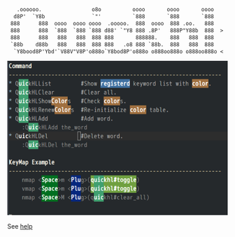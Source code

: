 						      
       .oooooo.                o8o          oooo       oooo       oooo  
      d8P'  `Y8b               `"'          `888       `888       `888  
     888      888  oooo  oooo oooo  .ooooo.  888  oooo  888 .oo.   888  
     888      888  `888  `888 `888 d88' `"Y8 888 .8P'   888P"Y88b  888  >
     888      888   888   888  888 888       888888.    888   888  888  
     `88b    d88b   888   888  888 888   .o8 888 `88b.  888   888  888  
      `Y8bood8P'Ybd'`V88V"V8P'o888o`Y8bod8P'o888o o888oo888o o888oo888o <

![quickhl.png](https://github.com/t9md/t9md/raw/master/img/quickhl.png)

See [help](https://github.com/t9md/vim-quickhl/blob/master/doc/quickhl.txt)
